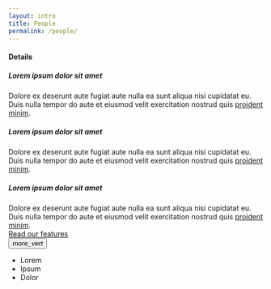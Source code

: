 ```yaml
---
layout: intro
title: People
permalink: /people/
---
```

<div class="mdl-layout__tab-panel is-active" id="overview">
      <section class="section--center mdl-grid mdl-grid--no-spacing mdl-shadow--2dp">
        <div class="mdl-card mdl-cell mdl-cell--12-col">
          <div class="mdl-card__supporting-text mdl-grid mdl-grid--no-spacing">
            <h4 class="mdl-cell mdl-cell--12-col">Details</h4>
            <div class="section__circle-container mdl-cell mdl-cell--2-col mdl-cell--1-col-phone">
              <div class="section__circle-container__circle mdl-color--primary"></div>
            </div>
            <div class="section__text mdl-cell mdl-cell--10-col-desktop mdl-cell--6-col-tablet mdl-cell--3-col-phone">
              <h5>Lorem ipsum dolor sit amet</h5>
              Dolore ex deserunt aute fugiat aute nulla ea sunt aliqua nisi cupidatat eu. Duis nulla tempor do aute et eiusmod velit exercitation nostrud quis <a href="#">proident minim</a>.
            </div>
            <div class="section__circle-container mdl-cell mdl-cell--2-col mdl-cell--1-col-phone">
              <div class="section__circle-container__circle mdl-color--primary"></div>
            </div>
            <div class="section__text mdl-cell mdl-cell--10-col-desktop mdl-cell--6-col-tablet mdl-cell--3-col-phone">
              <h5>Lorem ipsum dolor sit amet</h5>
              Dolore ex deserunt aute fugiat aute nulla ea sunt aliqua nisi cupidatat eu. Duis nulla tempor do aute et eiusmod velit exercitation nostrud quis <a href="#">proident minim</a>.
            </div>
            <div class="section__circle-container mdl-cell mdl-cell--2-col mdl-cell--1-col-phone">
              <div class="section__circle-container__circle mdl-color--primary"></div>
            </div>
            <div class="section__text mdl-cell mdl-cell--10-col-desktop mdl-cell--6-col-tablet mdl-cell--3-col-phone">
              <h5>Lorem ipsum dolor sit amet</h5>
              Dolore ex deserunt aute fugiat aute nulla ea sunt aliqua nisi cupidatat eu. Duis nulla tempor do aute et eiusmod velit exercitation nostrud quis <a href="#">proident minim</a>.
            </div>
          </div>
          <div class="mdl-card__actions">
            <a href="#" class="mdl-button">Read our features</a>
          </div>
        </div>
        <button class="mdl-button mdl-js-button mdl-js-ripple-effect mdl-button--icon" id="btn2">
          <i class="material-icons">more_vert</i>
        </button>
        <ul class="mdl-menu mdl-js-menu mdl-menu--bottom-right" for="btn2">
          <li class="mdl-menu__item">Lorem</li>
          <li class="mdl-menu__item" disabled>Ipsum</li>
          <li class="mdl-menu__item">Dolor</li>
        </ul>
      </section>
    </div>
